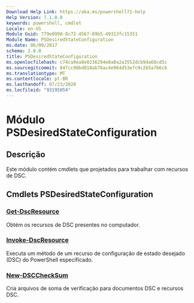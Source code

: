 ```yaml
---
Download Help Link: https://aka.ms/powershell71-help
Help Version: 7.1.0.0
keywords: powershell, cmdlet
Locale: en-US
Module Guid: 779e0998-8c72-4567-89b5-49313fc15351
Module Name: PSDesiredStateConfiguration
ms.date: 06/09/2017
schema: 2.0.0
title: PSDesiredStateConfiguration
ms.openlocfilehash: c74ca9ea8e0236294e0a0a2a3552dcb9da68cd5c
ms.sourcegitcommit: 84fcc90bd018ab76ac4e964d53e7c9c2b5a7b6c6
ms.translationtype: MT
ms.contentlocale: pt-BR
ms.lasthandoff: 07/23/2020
ms.locfileid: "93195054"
---
```

# Módulo PSDesiredStateConfiguration

## Descrição
Este módulo contém cmdlets que projetados para trabalhar com recursos de DSC.

## Cmdlets PSDesiredStateConfiguration

### [Get-DscResource](Get-DscResource.md)
Obtém os recursos de DSC presentes no computador.

### [Invoke-DscResource](Invoke-DscResource.md)
Executa um método de um recurso de configuração de estado desejado (DSC) do PowerShell especificado.

### [New-DSCCheckSum](New-DSCCheckSum.md)
Cria arquivos de soma de verificação para documentos DSC e recursos DSC.
